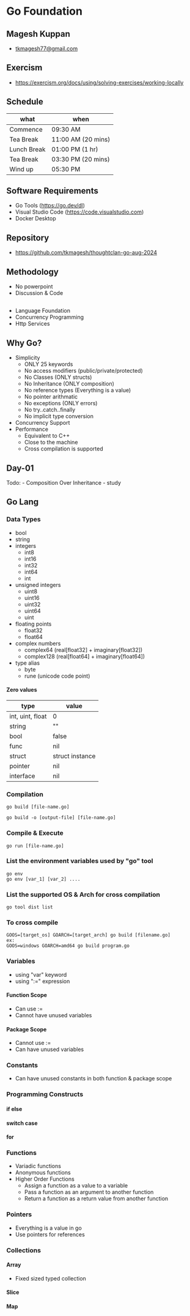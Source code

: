 # Go Foundation

## Magesh Kuppan
- tkmagesh77@gmail.com

## Exercism
- https://exercism.org/docs/using/solving-exercises/working-locally

## Schedule
| what | when |
|-----|-------
| Commence      | 09:30 AM  |
| Tea Break     | 11:00 AM (20 mins) |
| Lunch Break   | 01:00 PM (1 hr) |
| Tea Break     | 03:30 PM (20 mins) |
| Wind up       | 05:30 PM |

## Software Requirements
- Go Tools (https://go.dev/dl)
- Visual Studio Code (https://code.visualstudio.com)
- Docker Desktop

## Repository
- https://github.com/tkmagesh/thoughtclan-go-aug-2024

## Methodology
- No powerpoint
- Discussion & Code

## 
- Language Foundation
- Concurrency Programming
- Http Services

## Why Go?
- Simplicity
    - ONLY 25 keywords
    - No access modifiers (public/private/protected)
    - No Classes (ONLY structs)
    - No Inheritance (ONLY composition)
    - No reference types (Everything is a value)
    - No pointer arithmatic
    - No exceptions (ONLY errors)
    - No try..catch..finally
    - No implicit type conversion
- Concurrency Support
- Performance
    - Equivalent to C++
    - Close to the machine
    - Cross compilation is supported
## Day-01
Todo:
    - Composition Over Inheritance - study

## Go Lang
### Data Types
- bool
- string
- integers
    - int8
    - int16
    - int32
    - int64
    - int
- unsigned integers
    - uint8
    - uint16
    - uint32
    - uint64
    - uint
- floating points
    - float32
    - float64
- complex numbers
    - complex64 (real[float32] + imaginary[float32])
    - complex128 (real[float64] + imaginary[float64])
- type alias
    - byte
    - rune (unicode code point)

#### Zero values


| type | value |
| -------|-------- |
| int, uint, float | 0 |
| string | "" |
| bool | false |
| func | nil |
| struct | struct instance |
| pointer |nil |
| interface | nil | 

### Compilation
```
go build [file-name.go]
```
```
go build -o [output-file] [file-name.go]
```

### Compile & Execute
```
go run [file-name.go]
```

### List the environment variables used by "go" tool
```
go env
go env [var_1] [var_2] ....
```
### List the supported OS & Arch for cross compilation
```
go tool dist list
```
### To cross compile
```
GOOS=[target_os] GOARCH=[target_arch] go build [filename.go]
ex:
GOOS=windows GOARCH=amd64 go build program.go
```

### Variables
- using "var" keyword
- using ":=" expression
#### Function Scope
- Can use :=
- Cannot have unused variables
#### Package Scope
- Cannot use :=
- Can have unused variables

### Constants
- Can have unused constants in both function & package scope
### Programming Constructs
#### if else
#### switch case
#### for

### Functions
- Variadic functions
- Anonymous functions
- Higher Order Functions
    - Assign a function as a value to a variable
    - Pass a function as an argument to another function
    - Return a function as a return value from another function

### Pointers
- Everything is a value in go
- Use pointers for references

### Collections
#### Array
- Fixed sized typed collection
#### Slice
#### Map